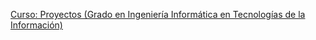 
[Curso: Proyectos (Grado en Ingeniería Informática en Tecnologías de la Información)](https://www.campusvirtual.uniovi.es/course/view.php?id=1432)
